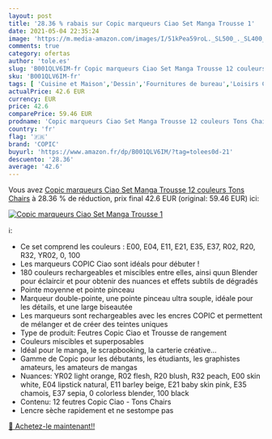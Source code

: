 ```yaml
---
layout: post
title: '28.36 % rabais sur Copic marqueurs Ciao Set Manga Trousse 1'
date: 2021-05-04 22:35:24
image: 'https://m.media-amazon.com/images/I/51kPea59roL._SL500_._SL400_.jpg'
comments: true
category: ofertas
author: 'tole.es'
slug: 'B001QLV6IM-fr Copic marqueurs Ciao Set Manga Trousse 12 couleurs Tons...'
sku: 'B001QLV6IM-fr'
tags: [ 'Cuisine et Maison','Dessin','Fournitures de bureau','Loisirs Créatifs','Outils à dessin','Stylos et recharges','Stylos feutre','copic','Écriture', ]
actualPrice: 42.6 EUR
currency: EUR
price: 42.6
comparePrice: 59.46 EUR
prodname: 'Copic marqueurs Ciao Set Manga Trousse 12 couleurs Tons Chairs'
country: 'fr'
flag: '🇫🇷'
brand: 'COPIC'
buyurl: 'https://www.amazon.fr/dp/B001QLV6IM/?tag=tolees0d-21'
descuento: '28.36'
average: '42.6'
---
```


Vous avez [Copic marqueurs Ciao Set Manga Trousse 12 couleurs Tons Chairs](https://www.amazon.fr/dp/B001QLV6IM/?tag=tolees0d-21)  à  28.36 % de réduction, prix final  42.6 EUR (original: 59.46 EUR) ici:

[![Copic marqueurs Ciao Set Manga Trousse 1](https://m.media-amazon.com/images/I/51kPea59roL._SL500_._SL400_.jpg)](https://www.amazon.fr/dp/B001QLV6IM/?tag=tolees0d-21)

ℹ️:

- Ce set comprend les couleurs : E00, E04, E11, E21, E35, E37, R02, R20, R32, YR02, 0, 100
- Les marqueurs COPIC Ciao sont idéals pour débuter !
- 180 couleurs rechargeables et miscibles entre elles, ainsi quun Blender pour éclaircir et pour obtenir des nuances et effets subtils de dégradés
- Pointe moyenne et pointe pinceau
- Marqueur double-pointe, une pointe pinceau ultra souple, idéale pour les détails, et une large biseautée
- Les marqueurs sont rechargeables avec les encres COPIC et permettent de mélanger et de créer des teintes uniques
- Type de produit: Feutres Copic Ciao et Trousse de rangement
- Couleurs miscibles et superposables
- Idéal pour le manga, le scrapbooking, la carterie créative…
- Gamme de Copic pour les débutants, les étudiants, les graphistes amateurs, les amateurs de mangas
- Nuances: YR02 light orange, R02 flesh, R20 blush, R32 peach, E00 skin white, E04 lipstick natural, E11 barley beige, E21 baby skin pink, E35 chamois, E37 sepia, 0 colorless blender, 100 black
- Contenu: 12 feutres Copic Ciao - Tons Chairs
- Lencre sèche rapidement et ne sestompe pas

[🛒 Achetez-le maintenant!!](https://www.amazon.fr/dp/B001QLV6IM/?tag=tolees0d-21)
